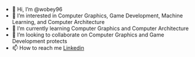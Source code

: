 - 👋 Hi, I’m @wobey96
- 👀 I’m interested in Computer Graphics, Game Development, Machine Learning, and Computer Architecture
- 🌱 I’m currently learning Computer Graphics and Computer Architecture 
- 💞️ I’m looking to collaborate on Computer Graphics and Game Development protects
- 📫 How to reach me [Linkedin](https://www.linkedin.com/in/wallace-obey-393672b0)

<!---
wobey96/wobey96 is a ✨ special ✨ repository because its `README.md` (this file) appears on your GitHub profile.
You can click the Preview link to take a look at your changes.
--->
